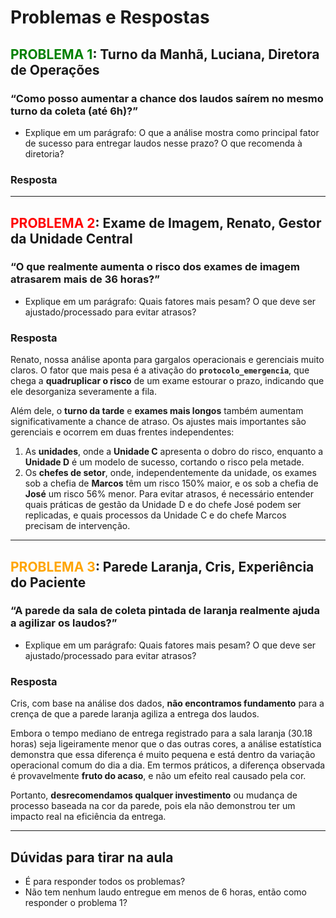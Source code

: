 # Problemas e Respostas

## <span style="color: green;">**PROBLEMA 1**</span>: Turno da Manhã, Luciana, Diretora de Operações

### “Como posso aumentar a chance dos laudos saírem no mesmo turno da coleta (até 6h)?”

- Explique em um parágrafo: O que a análise mostra como principal fator de sucesso para entregar laudos nesse prazo? O que recomenda à diretoria?

### Resposta

---

## <span style="color: red;">**PROBLEMA 2**</span>: Exame de Imagem, Renato, Gestor da Unidade Central

### “O que realmente aumenta o risco dos exames de imagem atrasarem mais de 36 horas?”

- Explique em um parágrafo: Quais fatores mais pesam? O que deve ser ajustado/processado para evitar atrasos?

### Resposta

Renato, nossa análise aponta para gargalos operacionais e gerenciais muito claros. O fator que mais pesa é a ativação do **`protocolo_emergencia`**, que chega a **quadruplicar o risco** de um exame estourar o prazo, indicando que ele desorganiza severamente a fila. 

Além dele, o **turno da tarde** e **exames mais longos** também aumentam significativamente a chance de atraso. Os ajustes mais importantes são gerenciais e ocorrem em duas frentes independentes: 
1) As **unidades**, onde a **Unidade C** apresenta o dobro do risco, enquanto a **Unidade D** é um modelo de sucesso, cortando o risco pela metade.
2) Os **chefes de setor**, onde, independentemente da unidade, os exames sob a chefia de **Marcos** têm um risco 150% maior, e os sob a chefia de **José** um risco 56% menor. Para evitar atrasos, é necessário entender quais práticas de gestão da Unidade D e do chefe José podem ser replicadas, e quais processos da Unidade C e do chefe Marcos precisam de intervenção.

---

## <span style="color: orange;">**PROBLEMA 3**</span>: Parede Laranja, Cris, Experiência do Paciente

### “A parede da sala de coleta pintada de laranja realmente ajuda a agilizar os laudos?”

- Explique em um parágrafo: Quais fatores mais pesam? O que deve ser ajustado/processado para evitar atrasos?

### Resposta

Cris, com base na análise dos dados, **não encontramos fundamento** para a crença de que a parede laranja agiliza a entrega dos laudos.

Embora o tempo mediano de entrega registrado para a sala laranja (30.18 horas) seja ligeiramente menor que o das outras cores, a análise estatística demonstra que essa diferença é muito pequena e está dentro da variação operacional comum do dia a dia. Em termos práticos, a diferença observada é provavelmente **fruto do acaso**, e não um efeito real causado pela cor.

Portanto, **desrecomendamos qualquer investimento** ou mudança de processo baseada na cor da parede, pois ela não demonstrou ter um impacto real na eficiência da entrega.

---

## Dúvidas para tirar na aula

- É para responder todos os problemas?
- Não tem nenhum laudo entregue em menos de 6 horas, então como responder o problema 1?